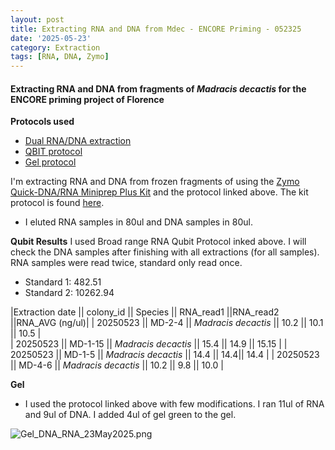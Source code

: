 ```yaml
---
layout: post
title: Extracting RNA and DNA from Mdec - ENCORE Priming - 052325
date: '2025-05-23'
category: Extraction
tags: [RNA, DNA, Zymo]
---
```


#### Extracting RNA and DNA from fragments of _Madracis decactis_ for the ENCORE priming project of Florence

**Protocols used**
- [Dual RNA/DNA extraction](https://fscucchia-labnotebooks.github.io/FScucchia_Putnam_Lab_Notebook/DNA-RNA-extraction-Zymo-kit/)
- [QBIT protocol](https://github.com/meschedl/MESPutnam_Open_Lab_Notebook/blob/master/_posts/2019-03-08-Qubit-Protocol.md)
- [Gel protocol](https://github.com/Kterpis/Putnam_Lab_Notebook/blob/master/_posts/2021-10-08-20211008-RNA-DNA-extractions-from-E5-project.md)

I'm extracting RNA and DNA from frozen fragments of using the [Zymo Quick-DNA/RNA Miniprep Plus Kit](https://www.zymoresearch.com/collections/quick-dna-rna-kits/products/quick-dna-rna-miniprep-plus-kit) and the protocol linked above. The kit protocol is found [here](https://github.com/FScucchia-LabNotebooks/FScucchia_Putnam_Lab_Notebook/blob/master/protocols/_d7003t_d7003_quick-dna-rna_miniprep_plus_kit.pdf).
- I eluted RNA samples in 80ul and DNA samples in 80ul.

**Qubit Results**
I used Broad range RNA Qubit Protocol inked above. I will check the DNA samples after finishing with all extractions (for all samples). RNA samples were read twice, standard only read once.
- Standard 1: 482.51
- Standard 2: 10262.94

|Extraction date || colony_id || Species || RNA_read1 ||RNA_read2 ||RNA_AVG (ng/ul)|
| 20250523 || MD-2-4 || *Madracis decactis*  ||  10.2   ||  10.1    || 10.5 |           
| 20250523 || MD-1-15 || *Madracis decactis* ||  15.4  || 14.9 || 15.15  |
| 20250523 || MD-1-5 || *Madracis decactis*  ||   14.4   || 14.4|| 14.4 |
| 20250523 || MD-4-6  || *Madracis decactis*  ||  10.2   || 9.8 ||  10.0 |


**Gel**
- I used the protocol linked above with few modifications. I ran 11ul of RNA and 9ul of DNA. I added 4ul of gel green to the gel.

![Gel_DNA_RNA_23May2025.png](https://github.com/FScucchia-LabNotebooks/FScucchia_Putnam_Lab_Notebook/blob/master/images/Gel_DNA_RNA_23May2025.png?raw=true)




